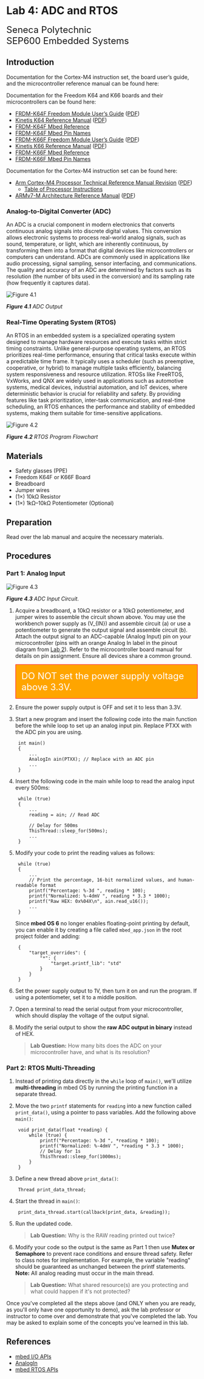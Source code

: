# Lab 4: ADC and RTOS

<font size="5">
Seneca Polytechnic</br>
SEP600 Embedded Systems
</font>

## Introduction

Documentation for the Cortex-M4 instruction set, the board user’s guide, and the microcontroller reference manual can be found here:

Documentation for the Freedom K64 and K66 boards and their microcontrollers can be found here:

- [FRDM-K64F Freedom Module User’s Guide](https://www.nxp.com/webapp/Download?colCode=FRDMK64FUG) ([PDF](FRDMK64FUG.pdf))
- [Kinetis K64 Reference Manual](https://www.nxp.com/webapp/Download?colCode=K64P144M120SF5RM) ([PDF](K64P144M120SF5RM.pdf))
- [FRDM-K64F Mbed Reference](https://os.mbed.com/platforms/FRDM-K64F/)
- [FRDM-K64F Mbed Pin Names](https://os.mbed.com/teams/Freescale/wiki/frdm-k64f-pinnames)
- [FRDM-K66F Freedom Module User’s Guide](https://www.nxp.com/webapp/Download?colCode=FRDMK66FUG) ([PDF](FRDMK66FUG.pdf))
- [Kinetis K66 Reference Manual](https://www.nxp.com/webapp/Download?colCode=K66P144M180SF5RMV2) ([PDF](K66P144M180SF5RMV2.pdf))
- [FRDM-K66F Mbed Reference](https://os.mbed.com/platforms/FRDM-K66F/)
- [FRDM-K66F Mbed Pin Names](https://os.mbed.com/teams/NXP/wiki/FRDM-K66F-Pinnames)

Documentation for the Cortex-M4 instruction set can be found here:

- [Arm Cortex-M4 Processor Technical Reference Manual Revision](https://developer.arm.com/documentation/100166/0001) ([PDF](Cortex-M4-Proc-Tech-Ref-Manual.pdf))
    - [Table of Processor Instructions](https://developer.arm.com/documentation/100166/0001/Programmers-Model/Instruction-set-summary/Table-of-processor-instructions)
- [ARMv7-M Architecture Reference Manual](https://developer.arm.com/documentation/ddi0403/latest/) ([PDF](DDI0403E_e_armv7m_arm.pdf))

### Analog-to-Digital Converter (ADC)

An ADC is a crucial component in modern electronics that converts continuous analog signals into discrete digital values. This conversion allows electronic systems to process real-world analog signals, such as sound, temperature, or light, which are inherently continuous, by transforming them into a format that digital devices like microcontrollers or computers can understand. ADCs are commonly used in applications like audio processing, signal sampling, sensor interfacing, and communications. The quality and accuracy of an ADC are determined by factors such as its resolution (the number of bits used in the conversion) and its sampling rate (how frequently it captures data).

![Figure 4.1](lab4-adc.png)

***Figure 4.1** ADC Output*

### Real-Time Operating System (RTOS)

An RTOS in an embedded system is a specialized operating system designed to manage hardware resources and execute tasks within strict timing constraints. Unlike general-purpose operating systems, an RTOS prioritizes real-time performance, ensuring that critical tasks execute within a predictable time frame. It typically uses a scheduler (such as preemptive, cooperative, or hybrid) to manage multiple tasks efficiently, balancing system responsiveness and resource utilization. RTOSs like FreeRTOS, VxWorks, and QNX are widely used in applications such as automotive systems, medical devices, industrial automation, and IoT devices, where deterministic behavior is crucial for reliability and safety. By providing features like task prioritization, inter-task communication, and real-time scheduling, an RTOS enhances the performance and stability of embedded systems, making them suitable for time-sensitive applications.

![Figure 4.2](lab4-rtos.png)

***Figure 4.2** RTOS Program Flowchart*

## Materials

- Safety glasses (PPE)
- Freedom K64F or K66F Board
- Breadboard
- Jumper wires
- (1×) 10kΩ Resistor
- (1×) 1kΩ–10kΩ Potentiometer (Optional)

## Preparation

Read over the lab manual and acquire the necessary materials.

## Procedures

### Part 1: Analog Input

![Figure 4.3](lab4-adc-circuit.png)

***Figure 4.3** ADC Input Circuit.*

1. Acquire a breadboard, a 10kΩ resistor or a 10kΩ potentiometer, and jumper wires to assemble the circuit shown above. You may use the workbench power supply as \(V_{IN}\) and assemble circuit (a) or use a potentiometer to generate the output signal and assemble circuit (b). Attach the output signal to an ADC-capable (Analog Input) pin on your microcontroller (pins with an orange Analog In label in the pinout diagram from [Lab 2](lab2.md)). Refer to the microcontroller board manual for details on pin assignment. Ensure all devices share a common ground.

    <div style="padding: 15px; border: 1px solid red; background-color: orange; color: white;"><font size="5">DO NOT set the power supply voltage above 3.3V.</font></div>

1. Ensure the power supply output is OFF and set it to less than 3.3V.

1. Start a new program and insert the following code into the main function before the while loop to set up an analog input pin. Replace PTXX with the ADC pin you are using.
  
        int main()
        {
            ...
            AnalogIn ain(PTXX); // Replace with an ADC pin
            ...
        }

1. Insert the following code in the main while loop to read the analog input every 500ms:
    
        while (true)
        {
            ...
            reading = ain; // Read ADC

            // Delay for 500ms
            ThisThread::sleep_for(500ms);
            ...
        }

1. Modify your code to print the reading values as follows:
    
        while (true)
        {
            ...
            // Print the percentage, 16-bit normalized values, and human-readable format
            printf("Percentage: %-3d ", reading * 100);
            printf("Normalized: %-4dmV ", reading * 3.3 * 1000);
            printf("Raw HEX: 0x%04X\n", ain.read_u16());
            ...
        }

    Since **mbed OS 6** no longer enables floating-point printing by default, you can enable it by creating a file called `mbed_app.json` in the root project folder and adding:

        {
            "target_overrides": {
                "*": {
                    "target.printf_lib": "std"
                }
            }
        }

1. Set the power supply output to 1V, then turn it on and run the program. If using a potentiometer, set it to a middle position.

1. Open a terminal to read the serial output from your microcontroller, which should display the voltage of the output signal.

1. Modify the serial output to show the **raw ADC output in binary** instead of HEX.

    > **Lab Question:** How many bits does the ADC on your microcontroller have, and what is its resolution?

### Part 2: RTOS Multi-Threading

1. Instead of printing data directly in the `while` loop of `main()`, we'll utilize **multi-threading** in mbed OS by running the printing function in a separate thread.

1. Move the two `printf` statements for `reading` into a new function called `print_data()`, using a pointer to pass variables. Add the following above `main()`:

        void print_data(float *reading) {
            while (true) {
                printf("Percentage: %-3d ", *reading * 100);
                printf("Normalized: %-4dmV ", *reading * 3.3 * 1000);
                // Delay for 1s
                ThisThread::sleep_for(1000ms);
            }
        }

1. Define a new thread above `print_data()`:

        Thread print_data_thread;

1. Start the thread in `main()`:

        print_data_thread.start(callback(print_data, &reading));

1. Run the updated code.

    > **Lab Question:** Why is the RAW reading printed out twice?

1. Modify your code so the output is the same as Part 1 then use **Mutex or Semaphore** to prevent race conditions and ensure thread safety. Refer to class notes for implementation. For example, the variable "reading" should be guaranteed as unchanged between the printf statements. **Note:** All analog reading must occur in the main thread.

    > **Lab Question:** What shared resource(s) are you protecting and what could happen if it's not protected?

Once you've completed all the steps above (and ONLY when you are ready, as you'll only have one opportunity to demo), ask the lab professor or instructor to come over and demonstrate that you've completed the lab. You may be asked to explain some of the concepts you've learned in this lab.

## References

- [mbed I/O APIs](https://os.mbed.com/docs/mbed-os/v6.16/apis/i-o-apis.html)
- [AnalogIn](https://os.mbed.com/docs/mbed-os/v6.16/apis/i-o-apis.html)
- [mbed RTOS APIs](https://os.mbed.com/docs/mbed-os/v6.16/apis/scheduling-rtos-and-event-handling.html)